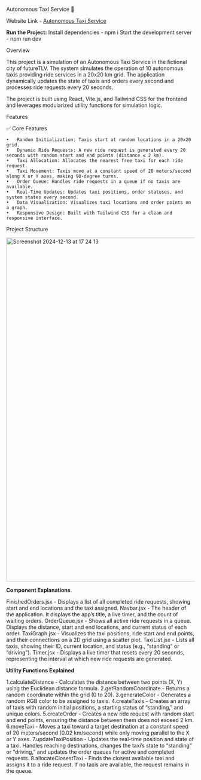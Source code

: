 Autonomous Taxi Service 🚖

Website Link - [Autonomous Taxi Service](https://autonomous-taxi-service.onrender.com)

**Run the Project:**
Install dependencies - npm i
Start the development server - npm run dev

Overview

This project is a simulation of an Autonomous Taxi Service in the fictional city of futureTLV. The system simulates the operation of 10 autonomous taxis providing ride services in a 20x20 km grid. The application dynamically updates the state of taxis and orders every second and processes ride requests every 20 seconds.

The project is built using React, Vite.js, and Tailwind CSS for the frontend and leverages modularized utility functions for simulation logic.

Features

✅ Core Features

	•	Random Initialization: Taxis start at random locations in a 20x20 grid.
	•	Dynamic Ride Requests: A new ride request is generated every 20 seconds with random start and end points (distance ≤ 2 km).
	•	Taxi Allocation: Allocates the nearest free taxi for each ride request.
	•	Taxi Movement: Taxis move at a constant speed of 20 meters/second along X or Y axes, making 90-degree turns.
	•	Order Queue: Handles ride requests in a queue if no taxis are available.
	•	Real-Time Updates: Updates taxi positions, order statuses, and system states every second.
	•	Data Visualization: Visualizes taxi locations and order points on a graph.
	•	Responsive Design: Built with Tailwind CSS for a clean and responsive interface.

Project Structure

<img width="921" alt="Screenshot 2024-12-13 at 17 24 13" src="https://github.com/user-attachments/assets/f4aad32b-4420-4497-b018-ea4a5a3137c2" />


**Component Explanations**

FinishedOrders.jsx - Displays a list of all completed ride requests, showing start and end locations and the taxi assigned.
Navbar.jsx - The header of the application. It displays the app’s title, a live timer, and the count of waiting orders.
OrderQueue.jsx - Shows all active ride requests in a queue. Displays the distance, start and end locations, and current status of each order.
TaxiGraph.jsx - Visualizes the taxi positions, ride start and end points, and their connections on a 2D grid using a scatter plot.
TaxiList.jsx - Lists all taxis, showing their ID, current location, and status (e.g., “standing” or “driving”).
Timer.jsx - Displays a live timer that resets every 20 seconds, representing the interval at which new ride requests are generated.

**Utility Functions Explained**

1.calculateDistance - Calculates the distance between two points (X, Y) using the Euclidean distance formula.
2.getRandomCoordinate - Returns a random coordinate within the grid (0 to 20).
3.generateColor - Generates a random RGB color to be assigned to taxis.
4.createTaxis - Creates an array of taxis with random initial positions, a starting status of “standing,” and unique colors.
5.createOrder - Creates a new ride request with random start and end points, ensuring the distance between them does not exceed 2 km.
6.moveTaxi - Moves a taxi toward a target destination at a constant speed of 20 meters/second (0.02 km/second) while only moving parallel to the X or Y axes.
7.updateTaxiPosition - Updates the real-time position and state of a taxi. Handles reaching destinations, changes the taxi’s state to “standing” or “driving,” and updates the order queues for active and completed requests.
8.allocateClosestTaxi - Finds the closest available taxi and assigns it to a ride request. If no taxis are available, the request remains in the queue.


